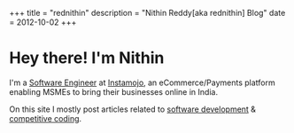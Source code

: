 +++
title = "rednithin"
description = "Nithin Reddy[aka rednithin] Blog"
date = 2012-10-02
+++

# Hey there! I'm Nithin

I'm a <u>Software Engineer</u> at <u>Instamojo</u>, an eCommerce/Payments platform enabling MSMEs to bring their businesses online in India.

On this site I mostly post articles related to <u>software development</u> & <u>competitive coding</u>.
